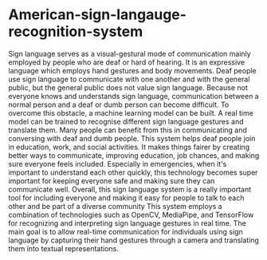# American-sign-langauge-recognition-system
Sign language serves as a visual-gestural mode of communication mainly employed by people who are deaf or hard of hearing. It is an expressive language which employs hand gestures and body movements. Deaf people use sign language to communicate with one another and with the general public, but the general public does not value sign language. Because not everyone knows and understands sign language, communication between a normal person and a deaf or dumb person can become difficult. To overcome this obstacle, a machine learning model can be built. A real time model can be trained to recognise different sign language gestures and translate them. Many people can benefit from this in communicating and conversing with deaf and dumb people. This system helps deaf people join in education, work, and social activities. It makes things fairer by creating better ways to communicate, improving education, job chances, and making sure everyone feels included. Especially in emergencies, when it's important to understand each other quickly, this technology becomes super important for keeping everyone safe and making sure they can communicate well. Overall, this sign language system is a really important tool for including everyone and making it easy for people to talk to each other and be part of a diverse community This system employs a combination of technologies such as OpenCV, MediaPipe, and TensorFlow for recognizing and interpreting sign language gestures in real time. The main goal is to allow real-time communication for individuals using sign language by capturing their hand gestures through a camera and translating them into textual representations.
